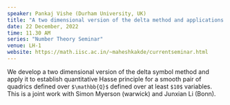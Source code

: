 ```yaml
---
speaker: Pankaj Vishe (Durham University, UK)
title: "A two dimensional version of the delta method and applications to quadratic forms"
date: 22 December, 2022
time: 11.30 AM
series: "Number Theory Seminar"
venue: LH-1
website: https://math.iisc.ac.in/~maheshkakde/currentseminar.html
---
```


We develop a two dimensional version of the delta symbol method and apply it to establish quantitative Hasse principle for a smooth pair of quadrics defined over `$\mathbb{Q}$` defined over at least `$10$` variables. This is a joint work with Simon Myerson (warwick) and Junxian Li (Bonn).
